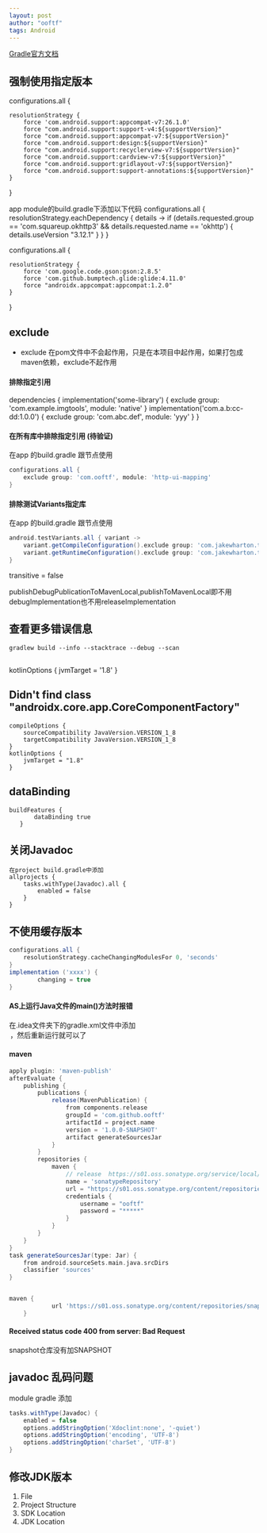 ```yaml
---
layout: post
author: "ooftf"
tags: Android
---
```

[Gradle官方文档](https://docs.gradle.org/current/userguide/userguide.html)
## 强制使用指定版本
configurations.all {

    resolutionStrategy {
        force 'com.android.support:appcompat-v7:26.1.0'
        force "com.android.support:support-v4:${supportVersion}"
        force "com.android.support:appcompat-v7:${supportVersion}"
        force "com.android.support:design:${supportVersion}"
        force "com.android.support:recyclerview-v7:${supportVersion}"
        force "com.android.support:cardview-v7:${supportVersion}"
        force "com.android.support:gridlayout-v7:${supportVersion}"
        force "com.android.support:support-annotations:${supportVersion}"
    }
}

app module的build.gradle下添加以下代码
configurations.all {
    resolutionStrategy.eachDependency { details ->
        if (details.requested.group == 'com.squareup.okhttp3'
                && details.requested.name == 'okhttp') {
            details.useVersion "3.12.1"
        }
    }
}

configurations.all {

    resolutionStrategy {
        force 'com.google.code.gson:gson:2.8.5'
        force 'com.github.bumptech.glide:glide:4.11.0'
        force "androidx.appcompat:appcompat:1.2.0"
    }
}
## exclude
* exclude 在pom文件中不会起作用，只是在本项目中起作用，如果打包成maven依赖，exclude不起作用
#### 排除指定引用
dependencies {
    implementation('some-library') {
        exclude group: 'com.example.imgtools', module: 'native'
    }
    implementation('com.a.b:cc-dd:1.0.0') {
            exclude group: 'com.abc.def', module: 'yyy'
    }
}
#### 在所有库中排除指定引用   (待验证)
在app 的build.gradle 跟节点使用
```groovy
configurations.all {
    exclude group: 'com.ooftf', module: 'http-ui-mapping'
}
```
#### 排除测试Variants指定库
在app 的build.gradle 跟节点使用
```groovy
android.testVariants.all { variant ->
    variant.getCompileConfiguration().exclude group: 'com.jakewharton.threetenabp', module: 'threetenabp'
    variant.getRuntimeConfiguration().exclude group: 'com.jakewharton.threetenabp', module: 'threetenabp'
}
```





transitive = false

publishDebugPublicationToMavenLocal,publishToMavenLocal即不用debugImplementation也不用releaseImplementation

## 查看更多错误信息
    gradlew build --info --stacktrace --debug --scan


##
 kotlinOptions {
        jvmTarget = '1.8'
    }

##  Didn't find class "androidx.core.app.CoreComponentFactory"
    compileOptions {
        sourceCompatibility JavaVersion.VERSION_1_8
        targetCompatibility JavaVersion.VERSION_1_8
    }
    kotlinOptions {
        jvmTarget = "1.8"
    }

##  dataBinding
    buildFeatures {
           dataBinding true
       }


## 关闭Javadoc
    在project build.gradle中添加
    allprojects {
        tasks.withType(Javadoc).all {
            enabled = false
        }
    }

## 不使用缓存版本
```groovy
configurations.all {
    resolutionStrategy.cacheChangingModulesFor 0, 'seconds'
}
implementation ('xxxx') {
        changing = true
}
```

#### AS上运行Java文件的main()方法时报错
在.idea文件夹下的gradle.xml文件中添加<option name="delegatedBuild" value="false" />，然后重新运行就可以了


#### maven
```groovy
apply plugin: 'maven-publish'
afterEvaluate {
    publishing {
        publications {
            release(MavenPublication) {
                from components.release
                groupId = 'com.github.ooftf'
                artifactId = project.name
                version = '1.0.0-SNAPSHOT'
                artifact generateSourcesJar
            }
        }
        repositories {
            maven {
                // release  https://s01.oss.sonatype.org/service/local/staging/deploy/maven2/
                name = 'sonatypeRepository'
                url = "https://s01.oss.sonatype.org/content/repositories/snapshots/"
                credentials {
                    username = "ooftf"
                    password = "*****"
                }
            }
        }
    }
}
task generateSourcesJar(type: Jar) {
    from android.sourceSets.main.java.srcDirs
    classifier 'sources'
}


maven {
            url 'https://s01.oss.sonatype.org/content/repositories/snapshots/'
    }
```
#### Received status code 400 from server: Bad Request
snapshot仓库没有加SNAPSHOT


## javadoc 乱码问题  
module gradle 添加
```groovy
tasks.withType(Javadoc) {
    enabled = false
    options.addStringOption('Xdoclint:none', '-quiet')
    options.addStringOption('encoding', 'UTF-8')
    options.addStringOption('charSet', 'UTF-8')
}
```

## 修改JDK版本
1. File
2. Project Structure
3. SDK Location
4. JDK Location